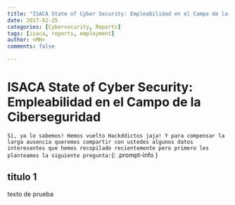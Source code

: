 ```yaml
---
title: "ISACA State of Cyber Security: Empleabilidad en el Campo de la Ciberseguridad"
date: 2017-02-25
categories: [Cybersecurity, Reports]
tags: [isaca, reports, employment]
author: <MH>
comments: false

---
```


# ISACA State of Cyber Security: Empleabilidad en el Campo de la Ciberseguridad
`Sí, ya lo sabemos! Hemos vuelto Hackddictos jaja! Y para compensar la larga ausencia queremos compartir con ustedes algunos datos interesantes que hemos recopilado recientemente pero primero les planteamos la siguiente pregunta:`{: .prompt-info }



## titulo 1
texto de prueba
